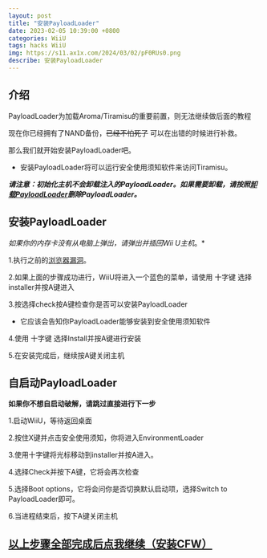 ```yaml
---
layout: post
title: "安装PayloadLoader"
date: 2023-02-05 10:39:00 +0800
categories: WiiU
tags: hacks WiiU
img: https://s11.ax1x.com/2024/03/02/pF0RUs0.png
describe: 安装PayloadLoader
---
```


## 介绍

PayloadLoader为加载Aroma/Tiramisu的重要前置，则无法继续做后面的教程

现在你已经拥有了NAND备份，~~已经不怕死了~~ 可以在出错的时候进行补救。

那么我们就开始安装PayloadLoader吧。
- 安装PayloadLoader将可以运行安全使用须知软件来访问Tiramisu。

**_请注意：初始化主机不会卸载注入的PayloadLoader。如果需要卸载，请按照[卸载PayloadLoader](https://wiiu.1919810.com/wiiu/2023/02/01/uninstall-PayloadLoader.html)删除PayloadLoader。_**

## 安装PayloadLoader

*如果你的内存卡没有从电脑上弹出，请弹出并插回Wii U主机*。*

1.执行之前的[浏览器漏洞](https://wiiu.1919810.com/wiiu/2023/02/05/prepare.html#%E6%B5%8F%E8%A7%88%E5%99%A8%E6%BC%8F%E6%B4%9E)。

2.如果上面的步骤成功进行，WiiU将进入一个蓝色的菜单，请使用 十字键 选择installer并按A键进入

3.按选择check按A键检查你是否可以安装PayloadLoader
- 它应该会告知你PayloadLoader能够安装到安全使用须知软件

4.使用 十字键 选择Install并按A键进行安装

5.在安装完成后，继续按A键关闭主机

## 自启动PayloadLoader

**如果你不想自启动破解，请跳过直接进行下一步**

1.启动WiiU，等待返回桌面

2.按住X键并点击安全使用须知，你将进入EnvironmentLoader

3.使用十字键将光标移动到installer并按A进入。

4.选择Check并按下A键，它将会再次检查

5.选择Boot options，它将会问你是否切换默认启动项，选择Switch to PayloadLoader即可。

6.当进程结束后，按下A键关闭主机

## [以上步骤全部完成后点我继续（安装CFW）](https://wiiu.1919810.com/wiiu/2023/02/05/Hack.html)
